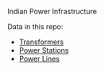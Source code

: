 Indian Power Infrastructure

Data in this repo:
* [Transformers](https://github.com/ramSeraph/indian_power_infra/releases/tag/transformers)
* [Power Stations](https://github.com/ramSeraph/indian_power_infra/releases/tag/power-stations)
* [Power Lines](https://github.com/ramSeraph/indian_power_infra/releases/tag/power-lines)

